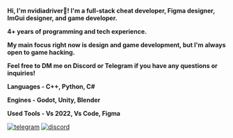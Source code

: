 **Hi, I'm nvidiadriver👋! I'm a full-stack cheat developer, Figma designer, ImGui designer, and game developer.**

**4+ years of programming and tech experience.**

**My main focus right now is design and game development, but I'm always open to game hacking.**

**Feel free to DM me on Discord or Telegram if you have any questions or inquiries!**

**Languages - C++, Python, C#**

**Engines - Godot, Unity, Blender**

**Used Tools - Vs 2022, Vs Code, Figma**

[![telegram](https://img.shields.io/badge/TELEGRAM-5F2F92?style=for-the-badge&logo=telegram&logoColor=white)](https://t.me/nvidiadr5ver/)
[![discord](https://img.shields.io/badge/discord-260C42?style=for-the-badge&logo=discord&logoColor=white)](https://discord.com/users/982812904787156992/)
